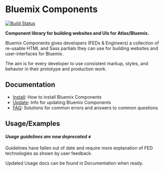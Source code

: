 # Bluemix Components

[![Build Status](https://travis.innovate.ibm.com/Bluemix/bluemix-components.svg?token=PscWax4p1FECdA5aCxvd&branch=master)](https://travis.innovate.ibm.com/Bluemix/bluemix-components)

**Component library for building websites and UIs for Atlas/Bluemix.**

Bluemix Components gives developers (FEDs & Engineers) a collection of re-usable HTML and Sass partials they can use for building websites and user-interfaces for Bluemix.

The aim is for every developer to use consistent markup, styles, and behavior in their prototype and production work.

## Documentation

* [Install](https://github.ibm.com/Bluemix/bluemix-components/blob/master/docs/getting-started/install.md): How to install Bluemix Components
* [Update](https://github.ibm.com/Bluemix/bluemix-components/blob/master/docs/getting-started/update.md): Info for updating Bluemix Components
* [FAQ](https://github.ibm.com/Bluemix/bluemix-components/blob/master/docs/getting-started/faq.md): Solutions for common errors and answers to common questions


## Usage/Examples

#### *Usage guidelines are now deprecated :skull:*

Guidelines have fallen out of date and require more explanation of FED technologies as shown by user feedback.

Updated Usage docs can be found in Documentation when ready.
